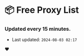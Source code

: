 # :package: Free Proxy List
### Updated every 15 minutes.

- Last updated: `2024-08-03 02:17`

:heart:
